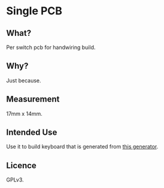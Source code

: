 # Single PCB

## What?

Per switch pcb for handwiring build.

## Why?

Just because.

## Measurement

17mm x 14mm.

## Intended Use

Use it to build keyboard that is generated from [this generator](http://dactyl.siskam.link).

## Licence

GPLv3.
